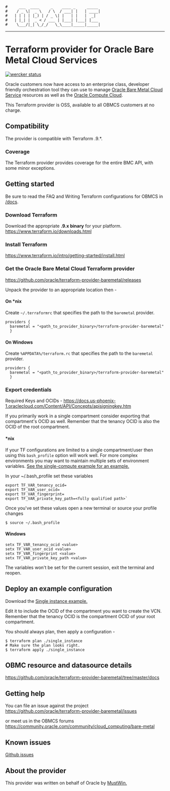     #     ___  ____     _    ____ _     _____
    #    / _ \|  _ \   / \  / ___| |   | ____|
    #   | | | | |_) | / _ \| |   | |   |  _|
    #   | |_| |  _ < / ___ | |___| |___| |___
    #    \___/|_| \_/_/   \_\____|_____|_____|
***
# Terraform provider for Oracle Bare Metal Cloud Services

[![wercker status](https://app.wercker.com/status/666d2ee10f45dde41189bb03248aadf9/s/master "wercker status")](https://app.wercker.com/project/byKey/666d2ee10f45dde41189bb03248aadf9)

Oracle customers now have access to an enterprise class, developer friendly orchestration tool they can use to manage [Oracle Bare Metal Cloud Service](https://cloud.oracle.com/en_US/bare-metal) resources as well as the [Oracle Compute Cloud](https://github.com/oracle/terraform-provider-compute).

This Terraform provider is OSS, available to all OBMCS customers at no charge.

## Compatibility
The provider is compatible with Terraform .9.\*.

### Coverage
The Terraform provider provides coverage for the entire BMC API, with some minor exceptions.

## Getting started
Be sure to read the FAQ and Writing Terraform configurations for OBMCS in [/docs](https://github.com/oracle/terraform-provider-baremetal/tree/master/docs).

### Download Terraform
Download the appropriate **.9.x binary** for your platform.  
https://www.terraform.io/downloads.html

### Install Terraform
https://www.terraform.io/intro/getting-started/install.html

### Get the Oracle Bare Metal Cloud Terraform provider
https://github.com/oracle/terraform-provider-baremetal/releases

Unpack the provider to an appropriate location then -
#### On \*nix
Create `~/.terraformrc` that specifies the path to the `baremetal` provider.
```
providers {
  baremetal = "<path_to_provider_binary>/terraform-provider-baremetal"
  }
```

#### On Windows
Create `%APPDATA%/terraform.rc` that specifies the path to the `baremetal` provider.
```
providers {
  baremetal = "<path_to_provider_binary>/terraform-provider-baremetal"
  }
```
### Export credentials
Required Keys and OCIDs - https://docs.us-phoenix-1.oraclecloud.com/Content/API/Concepts/apisigningkey.htm

If you primarily work in a single compartment consider exporting that compartment's OCID as well. Remember that the tenancy OCID is also the OCID of the root compartment.

#### \*nix
If your TF configurations are limited to a single compartment/user then using this `bash_profile` option will work well. For more complex environments you may want to maintain multiple sets of environment variables. [See the single-compute example for an example.](https://github.com/oracle/terraform-provider-baremetal/tree/master/docs/examples/compute/single_instance)

In your ~/.bash_profile set these variables
```
export TF_VAR_tenancy_ocid=
export TF_VAR_user_ocid=
export TF_VAR_fingerprint=
export TF_VAR_private_key_path=<fully qualified path>`
```

Once you've set these values open a new terminal or source your profile changes
```
$ source ~/.bash_profile
```

#### Windows
```
setx TF_VAR_tenancy_ocid <value>
setx TF_VAR_user_ocid <value>
setx TF_VAR_fingerprint <value>
setx TF_VAR_private_key_path <value>
```
The variables won't be set for the current session, exit the terminal and reopen.

## Deploy an example configuration
Download the [Single instance example.](https://github.com/oracle/terraform-provider-baremetal/tree/master/docs/examples/compute/single-instance)

Edit it to include the OCID of the compartment you want to create the VCN. Remember that the tenancy OCID is the compartment OCID of your root compartment.

You should always plan, then apply a configuration -
```
$ terraform plan ./single_instance
# Make sure the plan looks right.
$ terraform apply ./single_instance
```
## OBMC resource and datasource details
https://github.com/oracle/terraform-provider-baremetal/tree/master/docs

## Getting help
You can file an issue against the project
https://github.com/oracle/terraform-provider-baremetal/issues

or meet us in the OBMCS forums
https://community.oracle.com/community/cloud_computing/bare-metal

## Known issues

[Github issues](https://github.com/oracle/terraform-provider-baremetal/issues)

## About the provider
This provider was written on behalf of Oracle by [MustWin.](http://mustwin.com/)
